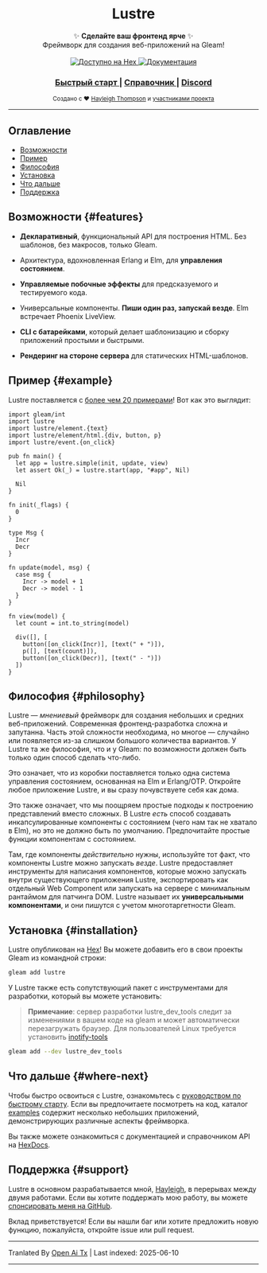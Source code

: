 <h1 align="center">Lustre</h1>

<div align="center">
  ✨ <strong>Сделайте ваш фронтенд ярче</strong> ✨
</div>

<div align="center">
  Фреймворк для создания веб-приложений на Gleam!
</div>

<br />

<div align="center">
  <a href="https://hex.pm/packages/lustre">
    <img src="https://img.shields.io/hexpm/v/lustre"
      alt="Доступно на Hex" />
  </a>
  <a href="https://hexdocs.pm/lustre">
    <img src="https://img.shields.io/badge/hex-docs-ffaff3"
      alt="Документация" />
  </a>
</div>

<div align="center">
  <h3>
    <!--
    <a href="https://lustre.build">
      Website
    </a>
    <span> | </span>
    -->
    <a href="https://hexdocs.pm/lustre/guide/01-quickstart.html">
      Быстрый старт
    </a>
    <span> | </span>
    <a href="https://hexdocs.pm/lustre">
      Справочник
    </a>
    <span> | </span>
    <a href="https://discord.gg/Fm8Pwmy">
      Discord
    </a>
  </h3>
</div>

<div align="center">
  <sub>Создано с ❤︎
  <a href="https://twitter.com/hayleighdotdev">Hayleigh Thompson</a> и
  <a href="https://github.com/lustre-labs/lustre/graphs/contributors">
    участниками проекта
  </a>
</div>

---

## Оглавление

- [Возможности](#features)
- [Пример](#example)
- [Философия](#philosophy)
- [Установка](#installation)
- [Что дальше](#where-next)
- [Поддержка](#support)

## Возможности {#features}

- **Декларативный**, функциональный API для построения HTML. Без шаблонов, без макросов, только Gleam.

- Архитектура, вдохновленная Erlang и Elm, для **управления состоянием**.

- **Управляемые побочные эффекты** для предсказуемого и тестируемого кода.

- Универсальные компоненты. **Пиши один раз, запускай везде**. Elm встречает Phoenix LiveView.

- **CLI с батарейками**, который делает шаблонизацию и сборку приложений простыми и быстрыми.

- **Рендеринг на стороне сервера** для статических HTML-шаблонов.

## Пример {#example}

Lustre поставляется с [более чем 20 примерами](https://hexdocs.pm/lustre/reference/examples.html)!
Вот как это выглядит:

```gleam
import gleam/int
import lustre
import lustre/element.{text}
import lustre/element/html.{div, button, p}
import lustre/event.{on_click}

pub fn main() {
  let app = lustre.simple(init, update, view)
  let assert Ok(_) = lustre.start(app, "#app", Nil)

  Nil
}

fn init(_flags) {
  0
}

type Msg {
  Incr
  Decr
}

fn update(model, msg) {
  case msg {
    Incr -> model + 1
    Decr -> model - 1
  }
}

fn view(model) {
  let count = int.to_string(model)

  div([], [
    button([on_click(Incr)], [text(" + ")]),
    p([], [text(count)]),
    button([on_click(Decr)], [text(" - ")])
  ])
}
```

## Философия {#philosophy}

Lustre — _мнениевый_ фреймворк для создания небольших и средних веб-приложений.
Современная фронтенд-разработка сложна и запутанна. Часть этой сложности необходима, но многое — случайно или появляется из-за слишком большого количества вариантов. У Lustre та же философия, что и у Gleam: по возможности должен быть только один способ сделать что-либо.

Это означает, что из коробки поставляется только одна система управления состоянием, основанная на Elm и Erlang/OTP. Откройте любое приложение Lustre, и вы сразу почувствуете себя как дома.

Это также означает, что мы поощряем простые подходы к построению представлений вместо сложных. В Lustre _есть_ способ создавать инкапсулированные компоненты с состоянием (чего нам так не хватало в Elm), но это не должно быть по умолчанию. Предпочитайте простые функции компонентам с состоянием.

Там, где компоненты _действительно_ нужны, используйте тот факт, что компоненты Lustre можно запускать _везде_. Lustre предоставляет инструменты для написания компонентов, которые можно запускать внутри существующего приложения Lustre, экспортировать как отдельный Web Component или запускать на сервере с минимальным рантаймом для патчинга DOM. Lustre называет их **универсальными компонентами**, и они пишутся с учетом многотаргетности Gleam.

## Установка {#installation}

Lustre опубликован на [Hex](https://hex.pm/packages/lustre)! Вы можете добавить его в свои проекты Gleam из командной строки:

```sh
gleam add lustre
```

У Lustre также есть сопутствующий пакет с инструментами для разработки, который вы можете установить:

> **Примечание**: сервер разработки lustre_dev_tools следит за изменениями в вашем коде на gleam и может автоматически перезагружать браузер. Для пользователей Linux требуется установить [inotify-tools]()

```sh
gleam add --dev lustre_dev_tools
```

## Что дальше {#where-next}

Чтобы быстро освоиться с Lustre, ознакомьтесь с [руководством по быстрому старту](https://hexdocs.pm/lustre/guide/01-quickstart.html).
Если вы предпочитаете посмотреть на код, каталог [examples](https://github.com/lustre-labs/lustre/tree/main/examples)
содержит несколько небольших приложений, демонстрирующих различные аспекты фреймворка.

Вы также можете ознакомиться с документацией и справочником API на
[HexDocs](https://hexdocs.pm/lustre).

## Поддержка {#support}

Lustre в основном разрабатывается мной, [Hayleigh](https://github.com/hayleigh-dot-dev), в перерывах между двумя работами. Если вы хотите поддержать мою работу, вы можете [спонсировать меня на GitHub](https://github.com/sponsors/hayleigh-dot-dev).

Вклад приветствуется! Если вы нашли баг или хотите предложить новую функцию, пожалуйста, откройте issue или pull request.

---

Tranlated By [Open Ai Tx](https://github.com/OpenAiTx/OpenAiTx) | Last indexed: 2025-06-10

---